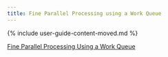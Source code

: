 ```yaml
---
title: Fine Parallel Processing using a Work Queue
---
```


{% include user-guide-content-moved.md %}

[Fine Parallel Processing Using a Work Queue](/docs/tasks/job/fine-parallel-processing-work-queue/)
